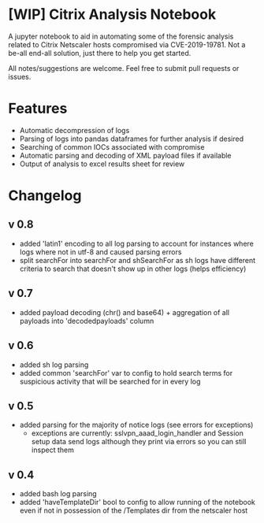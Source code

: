 # [WIP] Citrix Analysis Notebook

A jupyter notebook to aid in automating some of the forensic analysis related to Citrix Netscaler hosts compromised via CVE-2019-19781. Not a be-all end-all solution, just there to help you get started.

All notes/suggestions are welcome. Feel free to submit pull requests or issues.

# Features

- Automatic decompression of logs
- Parsing of logs into pandas dataframes for further analysis if desired
- Searching of common IOCs associated with compromise
- Automatic parsing and decoding of XML payload files if available
- Output of analysis to excel results sheet for review

# Changelog

## v 0.8
* added 'latin1' encoding to all log parsing to account for instances where logs where not in utf-8 and caused parsing errors
* split searchFor into searchFor and shSearchFor as sh logs have different criteria to search that doesn't show up in other logs (helps efficiency)

## v 0.7
* added payload decoding (chr() and base64) + aggregation of all payloads into 'decodedpayloads' column

## v 0.6
* added sh log parsing
* added common 'searchFor' var to config to hold search terms for suspicious activity that will be searched for in every log

## v 0.5
* added parsing for the majority of notice logs (see errors for exceptions)
    * exceptions are currently: sslvpn_aaad_login_handler and Session setup data send logs although they print via errors so you can still inspect them

## v 0.4
* added bash log parsing
* added 'haveTemplateDir' bool to config to allow running of the notebook even if not in possession of the /Templates dir from the netscaler host

